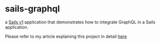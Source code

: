 # sails-graphql

a [Sails v1](https://sailsjs.com) application that demonstrates how to integrate GraphQL in a Sails application.

Please refer to my article explaining this project in detail [here](https://dev.to/aflatoon2874/how-to-integrate-graphql-with-sailsjs-application-3obh)
